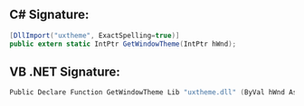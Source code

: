 
## C# Signature:
```cs
[DllImport("uxtheme", ExactSpelling=true)]
public extern static IntPtr GetWindowTheme(IntPtr hWnd);
```

## VB .NET Signature:
```cs
Public Declare Function GetWindowTheme Lib "uxtheme.dll" (ByVal hWnd As IntPtr) As IntPtr
```

